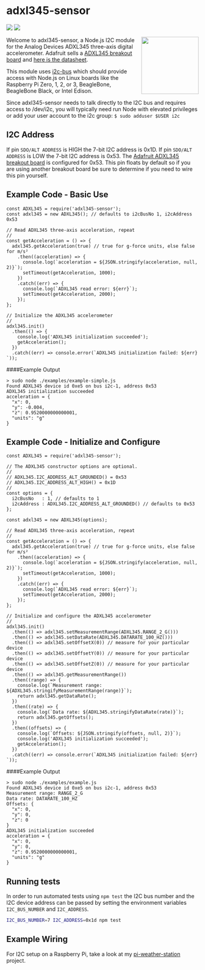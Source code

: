 # adxl345-sensor
[<img src="https://img.shields.io/badge/Node.js-4.x%20through%207.x-brightgreen.svg">](https://nodejs.org) [<img src="https://img.shields.io/npm/v/adxl345-sensor.svg">](https://www.npmjs.com/package/adxl345-sensor)

[<img src="https://cdn-shop.adafruit.com/970x728/1231-00.jpg" width="150" align="right">](https://www.adafruit.com/product/1231)

Welcome to adxl345-sensor, a Node.js I2C module for the Analog Devices ADXL345 three-axis digital accelerometer. Adafruit sells a [ADXL345 breakout board](https://www.adafruit.com/product/1231) and [here is the datasheet](http://www.analog.com/static/imported-files/data_sheets/ADXL345.pdf).

This module uses [i2c-bus](https://github.com/fivdi/i2c-bus) which should provide access with Node.js on Linux boards like the Raspberry Pi Zero, 1, 2, or 3, BeagleBone, BeagleBone Black, or Intel Edison.

Since adxl345-sensor needs to talk directly to the I2C bus and requires access to /dev/i2c, you will typically need run Node with elevated privileges or add your user account to the i2c group: ```$ sudo adduser $USER i2c```

## I2C Address

If pin ```SDO/ALT ADDRESS``` is HIGH the 7-bit I2C address is 0x1D. If pin ```SDO/ALT ADDRESS``` is LOW the 7-bit I2C address is 0x53. The [Adafruit ADXL345 breakout board](https://www.adafruit.com/product/1231) is configured for 0x53. This pin floats by default so if you are using another breakout board be sure to determine if you need to wire this pin yourself.

## Example Code - Basic Use

```
const ADXL345 = require('adxl345-sensor');
const adxl345 = new ADXL345(); // defaults to i2cBusNo 1, i2cAddress 0x53

// Read ADXL345 three-axis acceleration, repeat
//
const getAcceleration = () => {
  adxl345.getAcceleration(true) // true for g-force units, else false for m/s²
    .then((acceleration) => {
      console.log(`acceleration = ${JSON.stringify(acceleration, null, 2)}`);
      setTimeout(getAcceleration, 1000);
    })
    .catch((err) => {
      console.log(`ADXL345 read error: ${err}`);
      setTimeout(getAcceleration, 2000);
    });
};

// Initialize the ADXL345 accelerometer
//
adxl345.init()
  .then(() => {
    console.log('ADXL345 initialization succeeded');
    getAcceleration();
  })
  .catch((err) => console.error(`ADXL345 initialization failed: ${err} `));
```

####Example Output

```
> sudo node ./examples/example-simple.js
Found ADXL345 device id 0xe5 on bus i2c-1, address 0x53
ADXL345 initialization succeeded
acceleration = {
  "x": 0,
  "y": -0.004,
  "z": 0.9520000000000001,
  "units": "g"
}
```

## Example Code - Initialize and Configure

```
const ADXL345 = require('adxl345-sensor');

// The ADXL345 constructor options are optional.
//
// ADXL345.I2C_ADDRESS_ALT_GROUNDED() = 0x53
// ADXL345.I2C_ADDRESS_ALT_HIGH() = 0x1D
//
const options = {
  i2cBusNo   : 1, // defaults to 1
  i2cAddress : ADXL345.I2C_ADDRESS_ALT_GROUNDED() // defaults to 0x53
};

const adxl345 = new ADXL345(options);

// Read ADXL345 three-axis acceleration, repeat
//
const getAcceleration = () => {
  adxl345.getAcceleration(true) // true for g-force units, else false for m/s²
    .then((acceleration) => {
      console.log(`acceleration = ${JSON.stringify(acceleration, null, 2)}`);
      setTimeout(getAcceleration, 1000);
    })
    .catch((err) => {
      console.log(`ADXL345 read error: ${err}`);
      setTimeout(getAcceleration, 2000);
    });
};

// Initialize and configure the ADXL345 accelerometer
//
adxl345.init()
  .then(() => adxl345.setMeasurementRange(ADXL345.RANGE_2_G()))
  .then(() => adxl345.setDataRate(ADXL345.DATARATE_100_HZ()))
  .then(() => adxl345.setOffsetX(0)) // measure for your particular device
  .then(() => adxl345.setOffsetY(0)) // measure for your particular device
  .then(() => adxl345.setOffsetZ(0)) // measure for your particular device
  .then(() => adxl345.getMeasurementRange())
  .then((range) => {
    console.log(`Measurement range: ${ADXL345.stringifyMeasurementRange(range)}`);
    return adxl345.getDataRate();
  })
  .then((rate) => {
    console.log(`Data rate: ${ADXL345.stringifyDataRate(rate)}`);
    return adxl345.getOffsets();
  })
  .then((offsets) => {
    console.log(`Offsets: ${JSON.stringify(offsets, null, 2)}`);
    console.log('ADXL345 initialization succeeded');
    getAcceleration();
  })
  .catch((err) => console.error(`ADXL345 initialization failed: ${err} `));
```

####Example Output

```
> sudo node ./examples/example.js
Found ADXL345 device id 0xe5 on bus i2c-1, address 0x53
Measurement range: RANGE_2_G
Data rate: DATARATE_100_HZ
Offsets: {
  "x": 0,
  "y": 0,
  "z": 0
}
ADXL345 initialization succeeded
acceleration = {
  "x": 0,
  "y": 0,
  "z": 0.9520000000000001,
  "units": "g"
}
```

## Running tests

In order to run automated tests using ```npm test``` the I2C bus number and the I2C device address can be passed by setting the environment variables ```I2C_BUS_NUMBER``` and ```I2C_ADDRESS```.

```bash
I2C_BUS_NUMBER=7 I2C_ADDRESS=0x1d npm test
```

## Example Wiring

For I2C setup on a Raspberry Pi, take a look at my [pi-weather-station](https://github.com/skylarstein/pi-weather-station) project.
